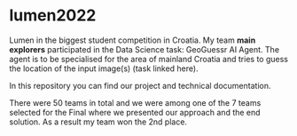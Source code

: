 # lumen2022
Lumen in the biggest student competition in Croatia. My team **main explorers** participated in the Data Science task: GeoGuessr AI Agent. 
The agent is to be specialised for the area of mainland Croatia and tries to guess the location of the input image(s) (task linked here).

In this repository you can find our project and technical documentation.

There were 50 teams in total and we were among one of the 7 teams selected for the Final where we presented our approach and the end solution.
As a result my team won the 2nd place.

